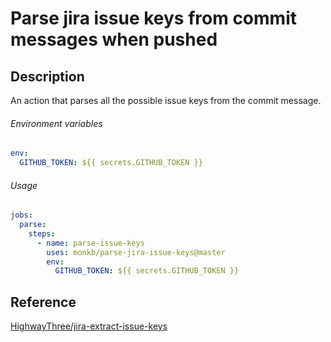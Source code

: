 # Parse jira issue keys from commit messages when pushed

## Description

An action that parses all the possible issue keys from the commit message.

###### Environment variables
```yaml
env:
  GITHUB_TOKEN: ${{ secrets.GITHUB_TOKEN }}
```

###### Usage
```yaml
jobs:
  parse: 
    steps: 
      - name: parse-issue-keys
        uses: monkb/parse-jira-issue-keys@master
        env:
          GITHUB_TOKEN: ${{ secrets.GITHUB_TOKEN }}
```

## Reference
[HighwayThree/jira-extract-issue-keys](https://github.com/HighwayThree/jira-extract-issue-keys)
